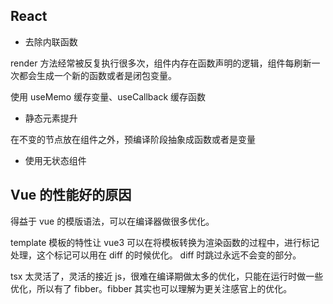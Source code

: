 ## React

- 去除内联函数

render 方法经常被反复执行很多次，组件内存在函数声明的逻辑，组件每刷新一次都会生成一个新的函数或者是闭包变量。

使用 useMemo 缓存变量、useCallback 缓存函数

- 静态元素提升

在不变的节点放在组件之外，预编译阶段抽象成函数或者是变量

- 使用无状态组件

## Vue 的性能好的原因

得益于 vue 的模版语法，可以在编译器做很多优化。

template 模板的特性让 vue3 可以在将模板转换为渲染函数的过程中，进行标记处理，这个标记可以用在 diff 的时候优化。
diff 时跳过永远不会变的部分。

tsx 太灵活了，灵活的接近 js，很难在编译期做太多的优化，只能在运行时做一些优化，所以有了 fibber。fibber 其实也可以理解为更关注感官上的优化。
